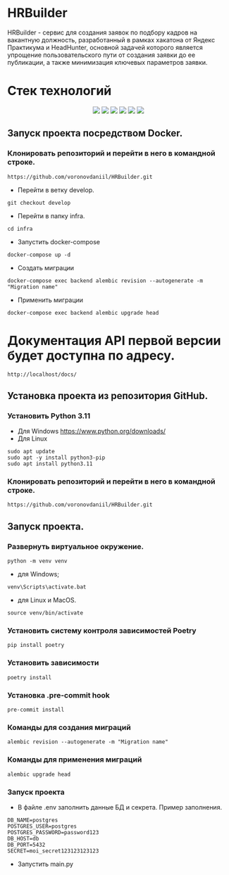 # HRBuilder
HRBuilder - сервис для создания заявок по подбору кадров на вакантную должность, разработанный в рамках хакатона от Яндекс Практикума и HeadHunter, основной задачей которого является упрощение пользовательского пути от создания заявки до ее публикации, а также минимизация ключевых параметров заявки.

# Стек технологий
<div id="badges" align="center">
  <img src="https://img.shields.io/badge/Python%203.11-FFD43B?style=for-the-badge&logo=python&logoColor=blue"/>
  <img src="https://img.shields.io/badge/FastAPI%20-white?style=for-the-badge&logo=fastapi&"/>
  <img src="https://img.shields.io/badge/PostgreSQL-316192?style=for-the-badge&logo=postgresql&logoColor=white"/>
  <img src="https://img.shields.io/badge/Docker-2CA5E0?style=for-the-badge&logo=docker&logoColor=white"/>
  <img src="https://img.shields.io/badge/Nginx-009639?style=for-the-badge&logo=nginx&logoColor=white"/>
  <img src="https://img.shields.io/badge/GitHub-100000?style=for-the-badge&logo=github&logoColor=white"/>
</div>


## Запуск проекта посредством Docker.
### Клонировать репозиторий и перейти в него в командной строке.
```
https://github.com/voronovdaniil/HRBuilder.git
``` 
- Перейти в ветку develop.
```
git checkout develop
```
- Перейти в папку infra.
```
cd infra
```
- Запустить  docker-compose
```
docker-compose up -d
```
- Создать миграции
```
docker-compose exec backend alembic revision --autogenerate -m "Migration name"
```
- Применить миграции
```
docker-compose exec backend alembic upgrade head
```
# Документация API первой версии будет доступна по адресу.
```
http://localhost/docs/
``` 
## Установка проекта из репозитория  GitHub.
### Установить Python 3.11
- Для Windows https://www.python.org/downloads/
- Для Linux 
```
sudo apt update
sudo apt -y install python3-pip
sudo apt install python3.11
``` 
### Клонировать репозиторий и перейти в него в командной строке.
```
https://github.com/voronovdaniil/HRBuilder.git
``` 
## Запуск проекта.
###  Развернуть виртуальное окружение.
```
python -m venv venv
``` 
 - для Windows;
```
venv\Scripts\activate.bat
``` 
 - для Linux и MacOS.
``` 
source venv/bin/activate
``` 
### Установить систему контроля зависимостей Poetry
```
pip install poetry
``` 
### Установить зависимости
```
poetry install
``` 
### Установка .pre-commit hook
```
pre-commit install
``` 
### Команды для создания миграций
```
alembic revision --autogenerate -m "Migration name"
``` 
### Команды для применения миграций
```
alembic upgrade head
```
### Запуск проекта
- В файле .env заполнить данные БД и секрета. Пример заполнения.
```
DB_NAME=postgres
POSTGRES_USER=postgres
POSTGRES_PASSWORD=password123
DB_HOST=db
DB_PORT=5432
SECRET=moi_secret123123123123
``` 
- Запустить main.py
